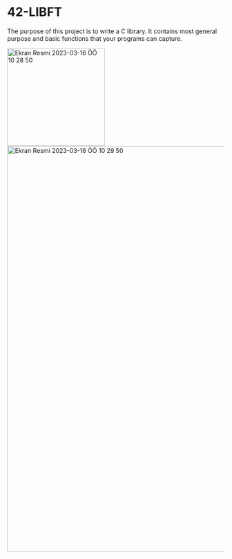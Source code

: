 # 42-LIBFT
 The purpose of this project is to write a C library. It contains most general purpose and basic functions that your programs can capture.

<img width="226" alt="Ekran Resmi 2023-03-16 ÖÖ 10 28 50" src="https://user-images.githubusercontent.com/68511093/225545298-de5a0cc0-473f-490e-82d0-ef18ee576e6f.png">

<img width="939" alt="Ekran Resmi 2023-03-16 ÖÖ 10 29 50" src="https://user-images.githubusercontent.com/68511093/225545457-997e983b-38cc-4e16-9163-535d9f8e6c96.png">
